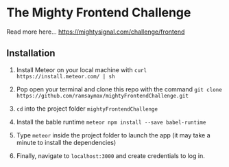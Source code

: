 # The Mighty Frontend Challenge

Read more here... 
https://mightysignal.com/challenge/frontend

## Installation

1. Install Meteor on your local machine with `curl https://install.meteor.com/ | sh`

2. Pop open your terminal and clone this repo with the command `git clone https://github.com/ramsaymax/mightyFrontendChallenge.git`

3. `cd` into the project folder `mightyFrontendChallenge`

4. Install the bable runtime `meteor npm install --save babel-runtime`

5. Type `meteor` inside the project folder to launch the app (it may take a minute to install the dependencies) 

6. Finally, navigate to `localhost:3000` and create credentials to log in. 

